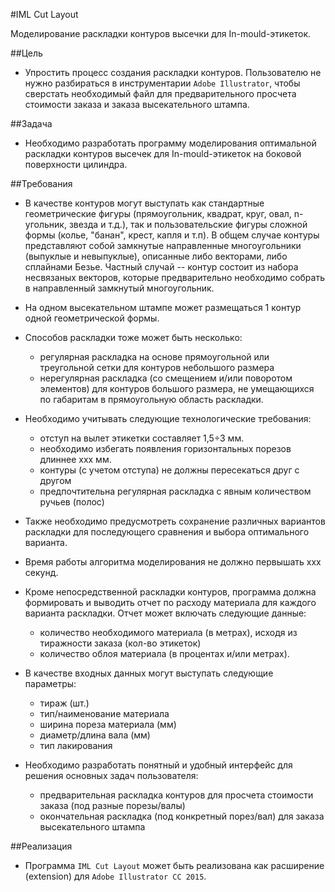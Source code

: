 #IML Cut Layout

Моделирование раскладки контуров высечки для In-mould-этикеток.

##Цель

* Упростить процесс создания раскладки контуров. Пользователю не нужно разбираться в инструментарии `Adobe Illustrator`, чтобы сверстать необходимый файл для предварительного просчета стоимости заказа и заказа высекательного штампа.

##Задача

* Необходимо разработать программу моделирования оптимальной раскладки контуров высечек для In-mould-этикеток на боковой поверхности цилиндра.

##Требования

* В качестве контуров могут выступать как стандартные геометрические фигуры (прямоугольник, квадрат, круг, овал, n-угольник, звезда и т.д.), так и пользовательские фигуры сложной формы (колье, "банан", крест, капля и т.п). В общем случае контуры представляют собой замкнутые направленные многоугольники (выпуклые и невыпуклые), описанные либо векторами, либо сплайнами Безье. Частный случай -- контур состоит из набора несвязаных векторов, которые предварительно необходимо собрать в направленный замкнутый многоугольник.

* На одном высекательном штампе может размещаться 1 контур одной геометрической формы.

* Способов раскладки тоже может быть несколько:
	* регулярная раскладка на основе прямоугольной или треугольной сетки для контуров небольшого размера
	* нерегулярная раскладка (со смещением и/или поворотом элементов) для контуров большого размера, не умещающихся по габаритам в прямоугольную область раскладки.

* Необходимо учитывать следующие технологические требования:
	* отступ на вылет этикетки составляет 1,5÷3 мм.
	* необходимо избегать появления горизонтальных порезов длиннее xxx мм.
	* контуры (с учетом отступа) не должны пересекаться друг с другом
	* предпочтительна регулярная раскладка с явным количеством ручьев (полос)

* Также необходимо предусмотреть сохранение различных вариантов раскладки для последующего сравнения и выбора оптимального варианта.

* Время работы алгоритма моделирования не должно первышать xxx секунд.

* Кроме непосредственной раскладки контуров, программа должна формировать и выводить отчет по расходу материала для каждого варианта раскладки. Отчет может включать следующие данные:
	* количество необходимого материала (в метрах), исходя из тиражности заказа (кол-во этикеток)
	* количество облоя материала (в процентах и/или метрах).

* В качестве входных данных могут выступать следующие параметры:
	* тираж (шт.)
	* тип/наименование материала
	* ширина пореза материала (мм)
	* диаметр/длина вала (мм)
	* тип лакирования

* Необходимо разработать понятный и удобный интерфейс для решения основных задач пользователя:
	* предварительная раскладка контуров для просчета стоимости заказа (под разные порезы/валы)
	* окончательная раскладка (под конкретный порез/вал) для заказа высекательного штампа

##Реализация

* Программа `IML Cut Layout` может быть реализована как расширение (extension) для `Adobe Illustrator CC 2015`.
